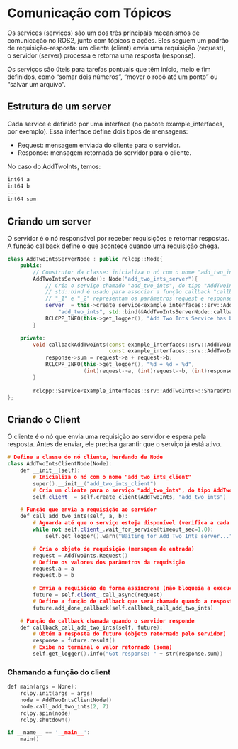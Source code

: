 # **Comunicação com Tópicos**

Os services (serviços) são um dos três principais mecanismos de comunicação no ROS2, junto com tópicos e ações. Eles seguem um padrão de requisição–resposta:
um cliente (client) envia uma requisição (request), o servidor (server) processa e retorna uma resposta (response).

Os serviços são úteis para tarefas pontuais que têm início, meio e fim definidos, como “somar dois números”, “mover o robô até um ponto” ou “salvar um arquivo”.

## **Estrutura de um server**
Cada service é definido por uma interface (no pacote example_interfaces, por exemplo).
Essa interface define dois tipos de mensagens:

- Request: mensagem enviada do cliente para o servidor.
- Response: mensagem retornada do servidor para o cliente.

No caso do AddTwoInts, temos:
```cpp
int64 a
int64 b
---
int64 sum
```
## **Criando um server**
O servidor é o nó responsável por receber requisições e retornar respostas.
A função callback define o que acontece quando uma requisição chega.
```cpp
class AddTwoIntsServerNode : public rclcpp::Node{
    public:
        // Construtor da classe: inicializa o nó com o nome "add_two_ints_server"
        AddTwoIntsServerNode(): Node("add_two_ints_server"){
            // Cria o serviço chamado "add_two_ints", do tipo "AddTwoInts"
            // std::bind é usado para associar a função callback "callbackAddTwoInts" a este serviço
            // "_1" e "_2" representam os parâmetros request e response passados automaticamente pelo ROS2
            server_ = this->create_service<example_interfaces::srv::AddTwoInts>(
                "add_two_ints", std::bind(&AddTwoIntsServerNode::callbackAddTwoInts, this, _1, _2));
            RCLCPP_INFO(this->get_logger(), "Add Two Ints Service has been started...");
        }

    private:
        void callbackAddTwoInts(const example_interfaces::srv::AddTwoInts::Request::SharedPtr request,
                                const example_interfaces::srv::AddTwoInts::Response::SharedPtr response){
            response->sum = request->a + request->b;
            RCLCPP_INFO(this->get_logger(), "%d + %d = %d", 
                        (int)request->a, (int)request->b, (int)response->sum);
        }
 
        rclcpp::Service<example_interfaces::srv::AddTwoInts>::SharedPtr server_;
};
```
## **Criando o Client**
O cliente é o nó que envia uma requisição ao servidor e espera pela resposta.
Antes de enviar, ele precisa garantir que o serviço já está ativo.
```cpp
# Define a classe do nó cliente, herdando de Node
class AddTwoIntsClientNode(Node):
    def __init__(self):
        # Inicializa o nó com o nome "add_two_ints_client"
        super().__init__("add_two_ints_client")
        # Cria um cliente para o serviço "add_two_ints", do tipo AddTwoInts
        self.client_ = self.create_client(AddTwoInts, "add_two_ints")

    # Função que envia a requisição ao servidor
    def call_add_two_ints(self, a, b):
        # Aguarda até que o serviço esteja disponível (verifica a cada 1 segundo)
        while not self.client_.wait_for_service(timeout_sec=1.0):
            self.get_logger().warn("Waiting for Add Two Ints server...")

        # Cria o objeto de requisição (mensagem de entrada)
        request = AddTwoInts.Request()
        # Define os valores dos parâmetros da requisição
        request.a = a
        request.b = b

        # Envia a requisição de forma assíncrona (não bloqueia a execução)
        future = self.client_.call_async(request)
        # Define a função de callback que será chamada quando a resposta chegar
        future.add_done_callback(self.callback_call_add_two_ints)

    # Função de callback chamada quando o servidor responde
    def callback_call_add_two_ints(self, future):
        # Obtém a resposta do futuro (objeto retornado pelo servidor)
        response = future.result()
        # Exibe no terminal o valor retornado (soma)
        self.get_logger().info("Got response: " + str(response.sum))

```
### **Chamando a função do client**
```cpp
def main(args = None):
    rclpy.init(args = args) 
    node = AddTwoIntsClientNode()
    node.call_add_two_ints(2, 7)
    rclpy.spin(node) 
    rclpy.shutdown() 

if __name__ == '__main__':
    main()
```
